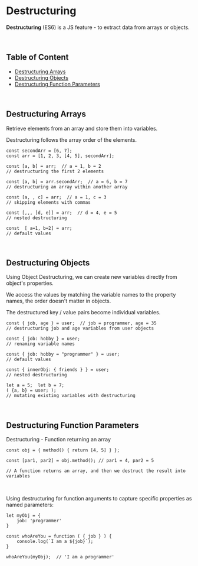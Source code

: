 # **Destructuring**

**Destructuring** (ES6) is a JS feature - to extract data from arrays or objects.

<br>

## **Table of Content**

- [Destructuring Arrays](#destructuring-arrays)
- [Destructuring Objects](#destructuring-objects)
- [Destructuring Function Parameters](#destructuring-function-parameters)

<br>

## **Destructuring Arrays**

Retrieve elements from an array and store them into variables.

Destructuring follows the array order of the elements.

```JS
const secondArr = [6, 7];
const arr = [1, 2, 3, [4, 5], secondArr];

const [a, b] = arr;  // a = 1, b = 2
// destructuring the first 2 elements

const [a, b] = arr.secondArr;  // a = 6, b = 7
// destructuring an array within another array

const [a, , c] = arr;  // a = 1, c = 3
// skipping elements with commas

const [,,, [d, e]] = arr;  // d = 4, e = 5
// nested destructuring

const  [ a=1, b=2] = arr;
// default values
```

<br>

## **Destructuring Objects**

Using Object Destructuring, we can create new variables directly from object's properties.

We access the values by matching the variable names to the property names, the order doesn't matter in objects.

The destructured key / value pairs become individual variables.

```JS
const { job, age } = user;  // job = programmer, age = 35
// destructuring job and age variables from user objects

const { job: hobby } = user;
// renaming variable names

const { job: hobby = "programmer" } = user;
// default values

const { innerObj: { friends } } = user;
// nested destructuring

let a = 5;  let b = 7;
( {a, b} = user; );
// mutating existing variables with destructuring

```

<br>

## **Destructuring Function Parameters**

Destructuring - Function returning an array

```JS
const obj = { method() { return [4, 5] } };

const [par1, par2] = obj.method(); // par1 = 4, par2 = 5

// A function returns an array, and then we destruct the result into  variables
```

<br>

Using destructuring for function arguments to capture specific properties as named parameters:

```JS
let myObj = {
    job: 'programmer'
}

const whoAreYou = function ( { job } ) {
    console.log(`I am a ${job}`);
}

whoAreYou(myObj);  // 'I am a programmer'
```
